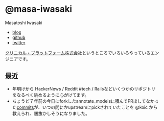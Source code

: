 # @masa-iwasaki

Masatoshi Iwasaki

- [blog](http://blog.sleeprand1year.net/)
- [github](https://github.com/masa-iwasaki)
- [twitter](https://twitter.com/masa_iwasaki)


[クリニカル・プラットフォーム株式会社](https://clinical-platform.com/)というところでいろいろやっているエンジニアです。

## 最近

- 年明けから HackerNews / Reddit #tech / Railsなどいくつかのリポジトリをなるべく眺めるように心がけてます。
- ちょうど７年前の今日にforkしたannotate_modelsに積んでPR出してなかった[commits](https://github.com/ctran/annotate_models/commits?author=masa-iwasaki)が、いつの間にかupstreamにpickされていたことを @koic から教えられ、腰抜かしそうになりました。
